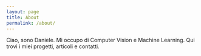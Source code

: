 ```yaml
---
layout: page
title: About
permalink: /about/
---
```


Ciao, sono Daniele. Mi occupo di Computer Vision e Machine Learning.
Qui trovi i miei progetti, articoli e contatti.
